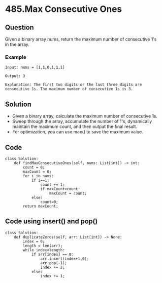 # 485.Max Consecutive Ones

## Question
Given a binary array nums, return the maximum number of consecutive 1's in the array.

### Example
```
Input: nums = [1,1,0,1,1,1]

Output: 3

Explanation: The first two digits or the last three digits are consecutive 1s. The maximum number of consecutive 1s is 3.
```

## Solution
* Given a binary array, calculate the maximum number of consecutive 1s.
* Sweep through the array, accumulate the number of 1's, dynamically maintain the maximum count, and then output the final result.
* For optimization, you can use max() to save the maximum value.

## Code
```python3
class Solution:
    def findMaxConsecutiveOnes(self, nums: List[int]) -> int:
        count = 0;
        maxCount = 0;
        for i in nums:
            if i==1:
                count += 1;
                if maxCount<count:
                    maxCount = count;
            else:
                count=0;
        return maxCount;
```

## Code using insert() and pop()
```python3
class Solution:  
    def duplicateZeros(self, arr: List[int]) -> None:
        index = 0;
        length = len(arr);
        while index<length:
            if arr[index] == 0:
                arr.insert(index+1,0);
                arr.pop(-1);
                index += 2;
            else:
                index += 1;
```